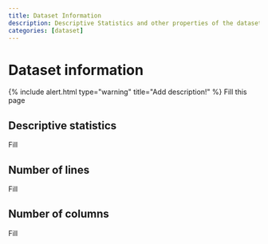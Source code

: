 ```yaml
---
title: Dataset Information
description: Descriptive Statistics and other properties of the dataset
categories: [dataset]
---
```


# Dataset information

{% include alert.html type="warning" title="Add description!" %}
Fill this page

## Descriptive statistics
Fill

## Number of lines
Fill

## Number of columns
Fill